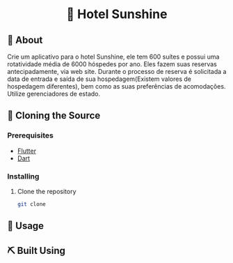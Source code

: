 <h1 align="center">🌄 Hotel Sunshine</h1>

## 🧐 About

Crie um aplicativo para o hotel Sunshine, ele tem 600 suítes e possui uma rotatividade média de 6000 hóspedes por ano. Eles fazem suas reservas antecipadamente, via web site. Durante o processo de reserva é solicitada a data de entrada e saída de sua hospedagem(Existem valores de hospedagem diferentes), bem como as suas preferências de acomodações. Utilize gerenciadores de estado.

## 🏁 Cloning the Source

### Prerequisites

- [Flutter](https://flutter.dev)
- [Dart](https://dart.dev)

### Installing

1. Clone the repository
   ```sh
   git clone 

## 🎈 Usage

## ⛏️ Built Using

